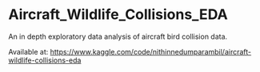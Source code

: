 # Aircraft_Wildlife_Collisions_EDA
An in depth exploratory data analysis of aircraft bird collision data.

Available at: https://www.kaggle.com/code/nithinnedumparambil/aircraft-wildlife-collisions-eda
